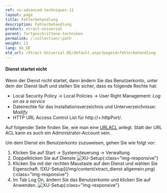 ```yaml
---
ref: xu-advanced-techniques-11
layout: page
title: Fehlerbehandlung
description: Fehlerbehandlung
product: xtract-universal
parent: fortgeschrittene-techniken
permalink: /:collection/:path
weight: 11
lang: de_DE
old_url: /Xtract-Universal-DE/default.aspx?pageid=fehlerbehandlung
---
```


#### Dienst startet nicht

Wenn der Dienst nicht startet, dann ändern Sie das Benutzerkonto, unter dem der Dienst läuft und stellen Sie sicher, dass es folgende Rechte hat: 

- Local Security Policy -> Local Policies -> User Right Management: *Log on as a service*
- Dateirechte für das Installationsverzeichnis und Unterverzeichnisse: *Modify*
- HTTP URL Access Control List für http://+:httpPort/. 

Auf folgender Seite finden Sie, wie man eine [URLACL](https://docs.microsoft.com/en-us/windows/desktop/Http/add-urlacl) anlegt.
Statt der URL ACL kann es auch ein Administrator-Account sein.

Um dem Dienst ein Benutzerkonto zuzuweisen, gehen Sie wie folgt vor:

1. Klicken Sie auf Start -> Systemsteuerung -> Verwaltung
2. Doppelklicken Sie auf Dienste
![XU-Setup](/img/content/windows-dienste.png){:class="img-responsive"}
3. Klicken Sie mit der rechten Maustaste auf den Dienst und wählen Sie Eigenschaft.
![XU-Setup](/img/content/xtract_dienst allgemein.png){:class="img-responsive"}
4. Im Tab Log On, ändern Sie das Benutzerkonto und klicken Sie auf Anwenden.
![XU-Setup](/img/content/xtract_dienst_anmelden.png){:class="img-responsive"}

